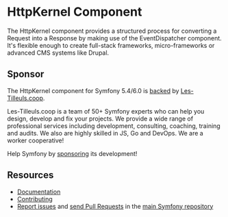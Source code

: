 # HttpKernel Component

The HttpKernel component provides a structured process for converting a Request into a Response by making use of the EventDispatcher component. It's flexible enough to create full-stack frameworks, micro-frameworks or advanced CMS systems like Drupal.

## Sponsor

The HttpKernel component for Symfony 5.4/6.0 is [backed][1] by [Les-Tilleuls.coop][2].

Les-Tilleuls.coop is a team of 50+ Symfony experts who can help you design, develop and fix your projects. We provide a wide range of professional services including development, consulting, coaching, training and audits. We also are highly skilled in JS,
Go and DevOps. We are a worker cooperative!

Help Symfony by [sponsoring][3] its development!

## Resources

- [Documentation](https://symfony.com/doc/current/components/http_kernel.html)
- [Contributing](https://symfony.com/doc/current/contributing/index.html)
- [Report issues](https://github.com/symfony/symfony/issues) and [send Pull Requests](https://github.com/symfony/symfony/pulls) in the [main Symfony repository](https://github.com/symfony/symfony)

[1]: https://symfony.com/backers
[2]: https://les-tilleuls.coop
[3]: https://symfony.com/sponsor
